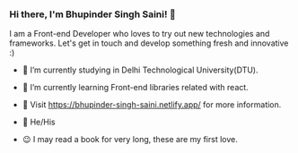 ### Hi there, I'm Bhupinder Singh Saini! 👋

I am a Front-end Developer who loves to try out new technologies and frameworks. Let's get in touch and develop something fresh and innovative :)

- 🔭 I’m currently studying in Delhi Technological University(DTU).

- 🌱 I’m currently learning Front-end libraries related with react.

- 💬 Visit https://bhupinder-singh-saini.netlify.app/ for more information.

- 🙂 He/His

- 😉 I may read a book for very long, these are my first love.

